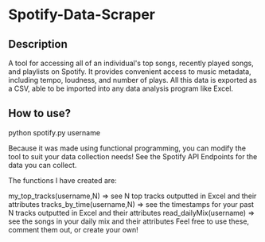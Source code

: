 # Spotify-Data-Scraper

## Description
A tool for accessing all of an individual's top songs, recently played songs, and playlists on Spotify. It provides convenient access to music metadata, including tempo, loudness, and number of plays. All this data is exported as a CSV, able to be imported into any data analysis program like Excel.

## How to use?
python spotify.py username

Because it was made using functional programming, you can modify the tool to suit your data collection needs! See the Spotify API Endpoints for the data you can collect.

The functions I have created are:

my_top_tracks(username,N) => see N top tracks outputted in Excel and their attributes
tracks_by_time(username,N) => see the timestamps for your past N tracks outputted in Excel and their attributes
read_dailyMix(username) => see the songs in your daily mix and their attributes
Feel free to use these, comment them out, or create your own!
